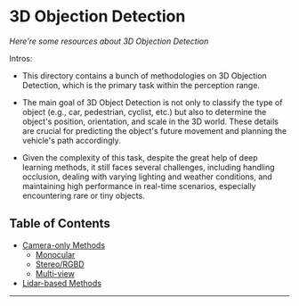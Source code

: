 # 3D Objection Detection
*Here're some resources about 3D Objection Detection*

Intros:
* This directory contains a bunch of methodologies on 3D Objection Detection, which is the primary task within the perception range.

* The main goal of 3D Object Detection is not only to classify the type of object (e.g., car, pedestrian, cyclist, etc.) but also to determine the object's position, orientation, and scale in the 3D world. These details are crucial for predicting the object's future movement and planning the vehicle's path accordingly.

* Given the complexity of this task, despite the great help of deep learning methods, it still faces  several challenges, including handling occlusion, dealing with varying lighting and weather conditions, and maintaining high performance in real-time scenarios, especially encountering rare or tiny objects.

## Table of Contents
* [Camera-only Methods](camera_only.md)
  * [Monocular](camera_only.md#monocular-camera-3d-objection-detection)
  * [Stereo/RGBD](camera_only.md#stereorgbd-camera-3d-objection-detection)
  * [Multi-view](camera_only.md#multi-view-camera-3d-objection-detection)
* [Lidar-based Methods](lidar_based.md)

---